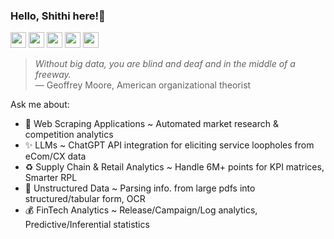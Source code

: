 ### Hello, Shithi here!👋

<!--I have expertise in the modern Data/Growth analytics stack, with a knack for cross-functional collaboration. Coming from a Computer Science background, I also have research articles presened in intl. conferences. I have recently moved to Canada and am looking for roles in the analytics domain.-->

<a href="https://public.tableau.com/app/profile/shithi.maitra/vizzes"><img width="25" height="25" src="https://cdn.worldvectorlogo.com/logos/tableau-software.svg"></a>
<a href="https://www.linkedin.com/in/shithi-maitra/"><img width="25" height="25" src="https://encrypted-tbn0.gstatic.com/images?q=tbn:ANd9GcQzrdlv1qle8ssb16zhv0dVmNpGUcLxqIlo-A&s"></a>
<a href="https://github.com/shithi30"><img width="25" height="25" src="https://static.vecteezy.com/system/resources/previews/016/833/872/original/github-logo-git-hub-icon-on-white-background-free-vector.jpg"></a>
<a href="https://scholar.google.com/citations?user=f-NGy1YAAAAJ&hl=en"><img width="25" height="25" src="https://user-images.githubusercontent.com/66117993/96351903-818a8b00-1084-11eb-96f6-3a931d66fff6.png"></a>
<a href="https://www.researchgate.net/profile/Shithi-Maitra"><img width="25" height="25" src="https://cdn.iconscout.com/icon/free/png-256/free-researchgate-3521760-2945204.png?f=webp"></a>

> *Without big data, you are blind and deaf and in the middle of a freeway.*<br>
— Geoffrey Moore, American organizational theorist

Ask me about:
- 🤖 Web Scraping Applications ~ Automated market research & competition analytics
- ✨ LLMs ~ ChatGPT API integration for eliciting service loopholes from eCom/CX data
- ♻️ Supply Chain & Retail Analytics ~ Handle 6M+ points for KPI matrices, Smarter RPL
- 🎥 Unstructured Data ~ Parsing info. from large pdfs into structured/tabular form, OCR
- 💰 FinTech Analytics ~ Release/Campaign/Log analytics, Predictive/Inferential statistics







